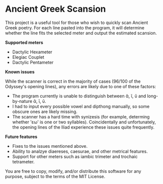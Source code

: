 # Ancient Greek Scansion
This project is a useful tool for those who wish to quickly scan Ancient Greek poetry. For each line pasted into the program, it will determine whether the line fits the selected meter and output the estimated scansion.

**Supported meters**
* Dactylic Hexameter
* Elegiac Couplet
* Dactylic Pentameter

**Known issues**

While the scanner is correct in the majority of cases (96/100 of the Odyssey's opening lines), any errors are likely due to one of these factors:
* The program currently is unable to distinguish between ᾰ, ῐ, ῠ and long-by-nature ᾱ, ῑ, ῡ.
* I had to input every possible vowel and dipthong manually, so some obscure ones are likely missing.
* The scanner has a hard time with synizesis (for example, determing whether 'εω' is one or two syllables).
Coincidentally and unfortunately, the opening lines of the Iliad experience these issues quite frequently.

**Future features**
* Fixes to the issues mentioned above.
* Ability to analzye diaereses, caesurae, and other metrical features.
* Support for other meters such as iambic trimeter and trochaic tetrameter.


You are free to copy, modify, and/or distribute this software for any purpose, subject to the terms of the MIT License.
